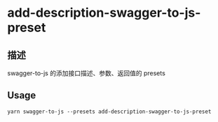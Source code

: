 # add-description-swagger-to-js-preset

## 描述
swagger-to-js 的添加接口描述、参数、返回值的 presets

## Usage
```shell
yarn swagger-to-js --presets add-description-swagger-to-js-preset
```


